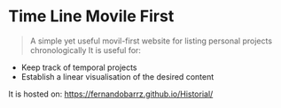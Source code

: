 # Time Line Movile First
> A simple yet useful movil-first website for listing personal projects chronologically
It is useful for:
* Keep track of temporal projects
* Establish a linear visualisation of the desired content

It is hosted on: 
https://fernandobarrz.github.io/Historial/
